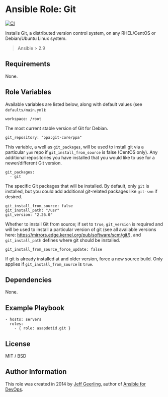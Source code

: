 # Ansible Role: Git

[![CI](https://github.com/geerlingguy/ansible-role-git/workflows/CI/badge.svg?event=push)](https://github.com/geerlingguy/ansible-role-git/actions?query=workflow%3ACI)

Installs Git, a distributed version control system, on any RHEL/CentOS or Debian/Ubuntu Linux system.

> Ansible > 2.9

## Requirements

None.

## Role Variables

Available variables are listed below, along with default values (see `defaults/main.yml`):

    workspace: /root

The most current stable version of Git for Debian.

    git_repository: "ppa:git-core/ppa"

This variable, a well as `git_packages`, will be used to install git via a particular `yum` repo if `git_install_from_source` is false (CentOS only). Any additional repositories you have installed that you would like to use for a newer/different Git version.

    git_packages:
      - git

The specific Git packages that will be installed. By default, only `git` is installed, but you could add additional git-related packages like `git-svn` if desired.

    git_install_from_source: false
    git_install_path: "/usr"
    git_version: "2.26.0"

Whether to install Git from source; if set to `true`, `git_version` is required and will be used to install a particular version of git (see all available versions here: https://mirrors.edge.kernel.org/pub/software/scm/git/), and `git_install_path` defines where git should be installed.

    git_install_from_source_force_update: false

If git is already installed at and older version, force a new source build. Only applies if `git_install_from_source` is `true`.

## Dependencies

None.

## Example Playbook

    - hosts: servers
      roles:
        - { role: asapdotid.git }

## License

MIT / BSD

## Author Information

This role was created in 2014 by [Jeff Geerling](https://www.jeffgeerling.com/), author of [Ansible for DevOps](https://www.ansiblefordevops.com/).
